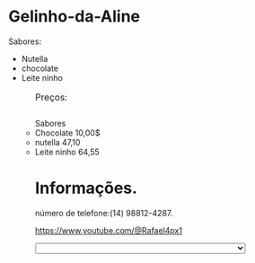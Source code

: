 # Gelinho-da-Aline
Sabores:
<ul>
<li>Nutella</li>
  <li>chocolate</li>
  <li>Leite ninho</li>
<ul>
<Table><caption>Preços:</Table>
<Thead><tr><th>Sabores</th><th><th></th></tr></Thead>
  
<li>Chocolate 10,00$</li>
<li>nutella 47,10</li>
<li>Leite ninho 64,55</li>

 # Informações.
número de telefone:(14) 98812-4287.

https://www.youtube.com/@Rafael4px1

<select class="form-control mt-1">
  <option disabled="" selected+>Informe o seu inderesso e numero que a gente vai até você</option>



  
  
  
  
